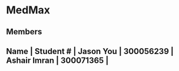 # MedMax
Members
--------------------------------
Name          |      Student # |
Jason You     |      300056239 |
Ashair Imran  |      300071365 |
--------------------------------
